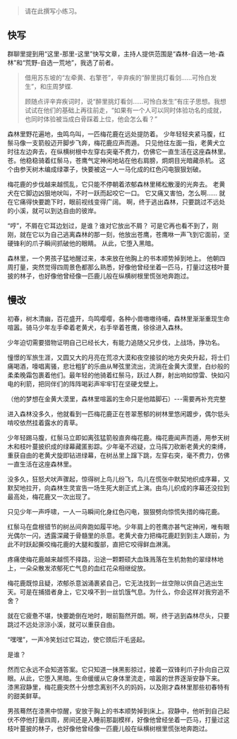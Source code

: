 > 请在此撰写小练习。

## 快写

群聊里提到用“这里-那里-这里”快写文章，主持人提供范围是“森林-自选一地-森林”和“荒野-自选一荒地”，我选了前者。

>借用苏东坡的“左牵黄、右擎苍”，辛弃疾的“醉里挑灯看剑……可怜白发生”，和庄周梦蝶.
>
>顾随点评辛弃疾词时，说“醉里挑灯看剑……可怜白发生”有庄子思想。我想试试在他们的基础上再往前走，“如果有一个人可以同时体验功名的成就，也同时体验被当成白骨踩着上位，他会怎么看？”

森林里野花遍地，虫鸣鸟叫，一匹梅花鹿在远处提防着。
少年轻轻夹紧马腹，红鬃马像一支箭般迈开脚步飞奔，梅花鹿应声而遁。
只见他往左面一指，老黄犬立时往左边奔去，在纵横树根中左穿右突毫不费力，仿佛它一直生活在这座森林里。
苍。他稳稳骑着红鬃马，苍鹰气定神闲地站在他右肩膀，炯炯目光暗藏杀机。
这个由参天树木编成绿罩子，快要被这一人一马化成的红色闪电狠狠划破。

梅花鹿的步伐越来越慌乱，它只能不停朝着浓郁森林里稀松散漫的光奔去。
老黄犬在它脚边凶狠地吠叫，不时一跃而起咬它一口。
它又痛又害怕，怎么啊……
就在它痛得快要跪下时，眼前视线变得广阔。
啊，终于逃出森林，只要跳过不远处的小溪，就可以到达自由的彼岸。

“哼”，不屑在它耳边划过，是谁？谁对它放出不屑？
可是它再也看不到了，刚刚，就在它以为自己逃离森林的那一刻，他放出苍鹰，苍鹰咻一声飞到它面前，坚硬锋利的爪子瞬间抓破他的眼睛。
从此，它堕入黑暗。

森林里，一个男孩子猛地醒过来，本来放在他胸上的书本顺势掉到地上。
他朝四周打量，突然觉得四周景色都那么熟悉，好像他曾经坐着一匹马，打量过这枝叶蔓披的林子，也好像他曾经像一匹鹿儿般在纵横树根里慌张地奔跑过。

## 慢改

初春，树木清幽，百花盛开，鸟鸣嘤嘤，各种小兽嗷嗷待哺，森林里渐渐重现生命喧嚣。骑马少年左手牵着老黄犬，右手举着苍鹰，徐徐进入森林。

少年迫切需要猎物证明自己已经长大，有能力追随父兄步伐，上战场，挣功名。

憧憬的军旅生涯，又圆又大的月亮在荒凉大漠和夜空接驳的地方央央升起，将士们痛喝酒，嚎唱离骚，悲壮粗犷的乐曲从琴弦里流出，流淌在金黄大漠里，白纱般的柔柔晚霜包裹着他们。最年轻的他骑着红鬃马，跃过人群，射出响如惊雷、快如闪电的利箭，把同伴们的阵阵喝彩声牢牢钉在坚硬戈壁上。

（他的梦想在金黄大漠里，森林里喧嚣的生命只是他踏脚石）---需要再补充完整

进入森林没多久，他就看到一匹梅花鹿正在苍翠葱郁的树林里悠闲踱步，偶尔低头啃咬依然挂着露水的青草。

少年轻踢马腹，红鬃马立即如离弦猛箭般直奔梅花鹿。梅花鹿闻声而遁，用参天树木和枝叶蔓披织成的绿幕藏匿影踪。少年毫不迟疑，立马挥刀砍断老黄犬的束缚，重获自由的老黄犬旋即钻进绿幕，在树丛里上蹿下跳，左穿右突，毫不费力，仿佛一直生活在这座森林里。

没多久，狂怒犬吠声骤起，惊得树上鸟儿纷飞，鸟儿在慌张中默契地织成序幕，又默契地拉开，向森林生灵宣告一场生死大剧正式上演。由鸟儿织成的序幕还没拉到最高处，梅花鹿又一次出现了。

只见少年一声呼啸，一人一马瞬间化身红色闪电，狠狠劈向惊慌失措的梅花鹿。

红鬃马在盘根错节的树丛间奔跑如履平地。少年肩上的苍鹰亦甚气定神闲，唯有眼光偶尔一闪，透露深藏于骨髓里的杀意。老黄犬奋力把梅花鹿赶到到主人跟前，为此不时跃起撕咬梅花鹿的大腿和腹部，直把它咬得鲜血淋漓。

疼痛使梅花鹿越来越慌不择路，沿途一颗颗硕大血珠溅落在生机勃勃的翠绿林地上，一朵朵散发浓郁死亡气息的血红花朵相继绽放。

梅花鹿既惊且疑，浓郁杀意汹涌裹紧自己，它无法找到一丝空隙以供自己逃出生天。可是在捕猎者身上，它又嗅不到一丝饥饿气息。为什么，你会这样对我穷追不舍？

就在它疲惫不堪，快要跪倒在地时，眼前豁然开朗。啊，终于逃到森林尽头，只要跳过不远处淙淙小溪，就可以重获自由。

“嘿嘿”，一声冷笑划过它耳边，使它颈后汗毛竖起。

是谁？

然而它永远不会知道答案。它只知道一抹黑影掠过，接着一双锋利爪子扑向自己双眼。从此，它堕入黑暗。生命缓缓从它身体里流走，喧嚣的世界逐渐安静下来。
漆黑寂静里，梅花鹿突然十分想念离别不久的妈妈，以及刚才森林里那些初春特有的甜美鲜草。

男孩蓦然在漆黑中惊醒，安放于胸上的书本顺势掉到床上。寂静中，他听到自己起伏不停他打量四周，房间还是入睡前那副模样，好像他曾经坐着一匹马，打量过这枝叶蔓披的林子，也好像他曾经像一匹鹿儿般在纵横树根里慌张地奔跑过。
